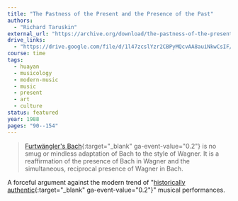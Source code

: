 ```yaml
---
title: "The Pastness of the Present and the Presence of the Past"
authors:
  - "Richard Taruskin"
external_url: "https://archive.org/download/the-pastness-of-the-present-and-the-presence-of-the-past-taruskin/The%20Pastness%20of%20the%20Present%20and%20the%20Presence%20of%20the%20Past%20-%20Taruskin_text.pdf"
drive_links:
  - "https://drive.google.com/file/d/1l47zcslYzr2CBPyMQcvAA8auiNkwCsIF/view?usp=drivesdk"
course: time
tags:
  - huayan
  - musicology
  - modern-music
  - music
  - present
  - art
  - culture
status: featured
year: 1988
pages: "90--154"
---
```


> [Furtwängler's Bach](https://youtu.be/vRhDAl8FH5I){:target="_blank" ga-event-value="0.2"} is no smug or mindless adaptation of Bach to the style of Wagner. It is a reaffirmation of the presence of Bach in Wagner and the simultaneous, reciprocal presence of Wagner in Bach.

A forceful argument against the modern trend of "[historically authentic](https://youtu.be/rnAcRm7IL74){:target="_blank" ga-event-value="0.2"}" musical performances.
